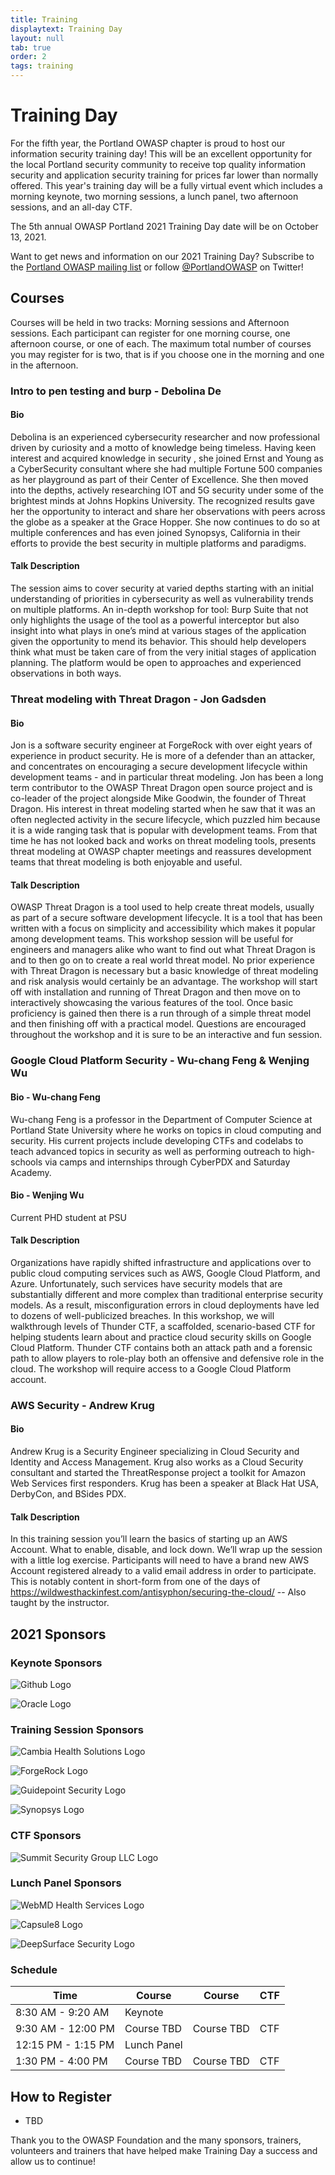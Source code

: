 ```yaml
---
title: Training
displaytext: Training Day
layout: null
tab: true
order: 2
tags: training
---
```


# Training Day
For the fifth year, the Portland OWASP chapter is proud to host our information security training day! This will be an excellent opportunity for the local Portland security community to receive top quality information security and application security training for prices far lower than normally offered. This year's training day will be a fully virtual event which includes a morning keynote, two morning sessions, a lunch panel, two afternoon sessions, and an all-day CTF.

The 5th annual OWASP Portland 2021 Training Day date will be on October 13, 2021.

Want to get news and information on our 2021 Training Day? Subscribe to the [Portland OWASP mailing list](https://groups.google.com/a/owasp.org/forum/#!forum/portland-chapter) or follow [@PortlandOWASP](https://twitter.com/owaspportland) on Twitter!

## Courses
Courses will be held in two tracks: Morning sessions and Afternoon sessions. Each participant can register for one morning course, one afternoon course, or one of each. The maximum total number of courses you may register for is two, that is if you choose one in the morning and one in the afternoon.

### Intro to pen testing and burp - Debolina De
#### Bio
Debolina is an experienced cybersecurity researcher and now professional driven by curiosity and a motto of knowledge being timeless. Having keen interest and acquired knowledge in security , she joined Ernst and Young as a CyberSecurity consultant where she had multiple Fortune 500 companies as her playground as part of their Center of Excellence. She then moved into the depths, actively researching IOT and 5G security under some of the brightest minds at Johns Hopkins University. The recognized results gave her the opportunity to interact and share her observations with peers across the globe as a speaker at the Grace Hopper. She now continues to do so at multiple conferences and has even joined Synopsys, California in their efforts to provide the best security in multiple platforms and paradigms.

#### Talk Description
The session aims to cover security at varied depths starting with an initial understanding of priorities in cybersecurity as well as vulnerability trends on multiple platforms. An in-depth workshop for tool: Burp Suite that not only highlights the usage of the tool as a powerful interceptor but also insight into what plays in one’s mind at various stages of the application given the opportunity to mend its behavior. This should help developers think what must be taken care of from the very initial stages of application planning. The platform would be open to approaches and experienced observations in both ways.

### Threat modeling with Threat Dragon - Jon Gadsden
#### Bio
Jon is a software security engineer at ForgeRock with over eight years of experience in product security. He is more of a defender than an attacker, and concentrates on encouraging a secure development lifecycle within development teams - and in particular threat modeling. Jon has been a long term contributor to the OWASP Threat Dragon open source project and is co-leader of the project alongside Mike Goodwin, the founder of Threat Dragon. His interest in threat modeling started when he saw that it was an often neglected activity in the secure lifecycle, which puzzled him because it is a wide ranging task that is popular with development teams. From that time he has not looked back and works on threat modeling tools, presents threat modeling at OWASP chapter meetings and reassures development teams that threat modeling is both enjoyable and useful.

#### Talk Description
OWASP Threat Dragon is a tool used to help create threat models, usually as part of a secure software development lifecycle. It is a tool that has been written with a focus on simplicity and accessibility which makes it popular among development teams. This workshop session will be useful for engineers and managers alike who want to find out what Threat Dragon is and to then go on to create a real world threat model. No prior experience with Threat Dragon is necessary but a basic knowledge of threat modeling and risk analysis would certainly be an advantage. The workshop will start off with installation and running of Threat Dragon and then move on to interactively showcasing the various features of the tool. Once basic proficiency is gained then there is a run through of a simple threat model and then finishing off with a practical model. Questions are encouraged throughout the workshop and it is sure to be an interactive and fun session.

### Google Cloud Platform Security - Wu-chang Feng & Wenjing Wu
#### Bio - Wu-chang Feng
Wu-chang Feng is a professor in the Department of Computer Science at Portland State University where he works on topics in cloud computing and security.  His current projects include developing CTFs and codelabs to teach advanced topics in security as well as performing outreach to high-schools via camps and internships through CyberPDX and Saturday Academy.

#### Bio - Wenjing Wu
Current PHD student at PSU

#### Talk Description
Organizations have rapidly shifted infrastructure and applications over to public cloud computing services such as AWS, Google Cloud Platform, and Azure. Unfortunately, such services have security models that are substantially different and more complex than traditional enterprise security models. As a result, misconfiguration errors in cloud deployments have led to dozens of well-publicized breaches. In this workshop, we will walkthrough levels of Thunder CTF, a scaffolded, scenario-based CTF for helping students learn about and practice cloud security skills on Google Cloud Platform. Thunder CTF contains both an attack path and a forensic path to allow players to role-play both an offensive and defensive role in the cloud.  The workshop will require access to a Google Cloud Platform account.

### AWS Security - Andrew Krug 
#### Bio
Andrew Krug is a Security Engineer specializing in Cloud Security and Identity and Access Management. Krug also works as a Cloud Security consultant and started the ThreatResponse project a toolkit for Amazon Web Services first responders. Krug has been a speaker at Black Hat USA, DerbyCon, and BSides PDX.

#### Talk Description
In this training session you’ll learn the basics of starting up an AWS Account.  What to enable, disable, and lock down.  We’ll wrap up the session with a little log exercise.  Participants will need to have a brand new AWS Account registered already to a valid email address in order to participate.  This is notably content in short-form from one of the days of https://wildwesthackinfest.com/antisyphon/securing-the-cloud/ -- Also taught by the instructor.

## 2021 Sponsors

### Keynote Sponsors
![Github Logo](sponsors/GitHub_1-Keynote.png "Github Logo")

![Oracle Logo](sponsors/Oracle_1-Keynote.jpg "Oracle Logo")

### Training Session Sponsors

![Cambia Health Solutions Logo](sponsors/Cambia_1-Session.jpg "Cambia Health Solutions Logo")

![ForgeRock Logo](sponsors/Forgerock_1-Session.png "ForgeRock Logo")

![Guidepoint Security Logo](sponsors/Guidepoint-Session.png "Guidepoint Security Logo")

![Synopsys Logo](sponsors/Synopsys-Session.jpg "Synopsys Logo")

### CTF Sponsors
![Summit Security Group LLC Logo](sponsors/Summit_logo-MAIN_tdm.svg "Summit Security Group LLC Logo")

### Lunch Panel Sponsors
![WebMD Health Services Logo](sponsors/WebMD-LunchPanel.jpg "WebMD Health Services Logo")

![Capsule8 Logo](sponsors/Capsule-LunchPanel.png "Capsule8 Logo")

![DeepSurface Security Logo](sponsors/DeepSurface-LunchPanel.png "DeepSurface Security Logo")

### Schedule

| Time | Course | Course | CTF |
|------|----------|-|-|
| 8:30 AM - 9:20 AM  | Keynote | | |
| 9:30 AM - 12:00 PM | Course TBD | Course TBD | CTF |
| 12:15 PM - 1:15 PM | Lunch Panel | | |
| 1:30 PM - 4:00 PM  | Course TBD | Course TBD | CTF |



## How to Register
* TBD

Thank you to the OWASP Foundation and the many sponsors, trainers, volunteers and trainers that have helped make Training Day a success and allow us to continue!
